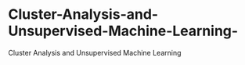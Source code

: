 # Cluster-Analysis-and-Unsupervised-Machine-Learning-
Cluster Analysis and Unsupervised Machine Learning 
